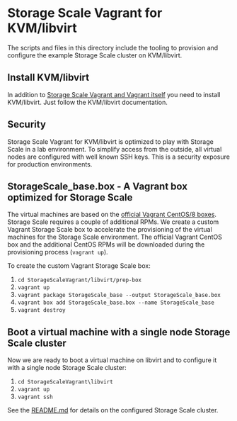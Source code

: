 # Storage Scale Vagrant for KVM/libvirt

The scripts and files in this directory include the tooling to provision and
configure the example Storage Scale cluster on KVM/libvirt.

## Install KVM/libvirt

In addition to [Storage Scale Vagrant and Vagrant itself](../README.md) you
need to install KVM/libvirt. Just follow the KVM/libvirt documentation.

## Security

Storage Scale Vagrant for KVM/libvirt is optimized to play with Storage Scale
in a lab environment. To simplify access from the outside, all virtual
nodes are configured with well known SSH keys. This is a security exposure
for production environments.

## StorageScale_base.box - A Vagrant box optimized for Storage Scale

The virtual machines are based on the [official Vagrant CentOS/8 boxes](https://app.vagrantup.com/centos/boxes/8).
Storage Scale requires a couple of additional RPMs. We create a custom
Vagrant Storage Scale box to accelerate the provisioning of the virtual
machines for the Storage Scale environment. The official Vagrant CentOS box
and the additional CentOS RPMs will be downloaded during the provisioning
process (`vagrant up`).

To create the custom Vagrant Storage Scale box:

1. `cd StorageScaleVagrant/libvirt/prep-box`
2. `vagrant up`
3. `vagrant package StorageScale_base --output StorageScale_base.box`
4. `vagrant box add StorageScale_base.box --name StorageScale_base`
5. `vagrant destroy`

## Boot a virtual machine with a single node Storage Scale cluster

Now we are ready to boot a virtual machine on libvirt and to configure it with a single node Storage Scale cluster:

1. `cd StorageScaleVagrant\libvirt`
2. `vagrant up`
3. `vagrant ssh`

See the [README.md](../README.md) for details on the configured Storage Scale
cluster.
